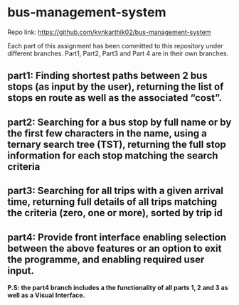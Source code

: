 # bus-management-system
Repo  link: https://github.com/kvnkarthik02/bus-management-system



Each part of this assignment has been committed to this repository under different branches.
Part1, Part2, Part3 and Part 4 are in their own branches. 


part1: Finding shortest paths between 2 bus stops (as input by the user), returning the list of stops 
en route as well as the associated “cost”.
----------------------------------------------------------------------------------------------------
part2: Searching for a bus stop by full name or by the first few characters in the name, using a 
ternary search tree (TST), returning the full stop information for each stop matching the 
search criteria
----------------------------------------------------------------------------------------------------
part3: Searching for all trips with a given arrival time, returning full details of all trips matching the criteria (zero, one or more), sorted by trip id
------------------------------------------------------------------------------------------------------
part4: Provide front interface enabling selection between the above features or an option to exit 
the programme, and enabling required user input.
-------------------------------------------------------------------------------------------------------
<b>P.S: the part4 branch includes a the functionality of all parts 1, 2 and 3 as well as a Visual Interface.</b>